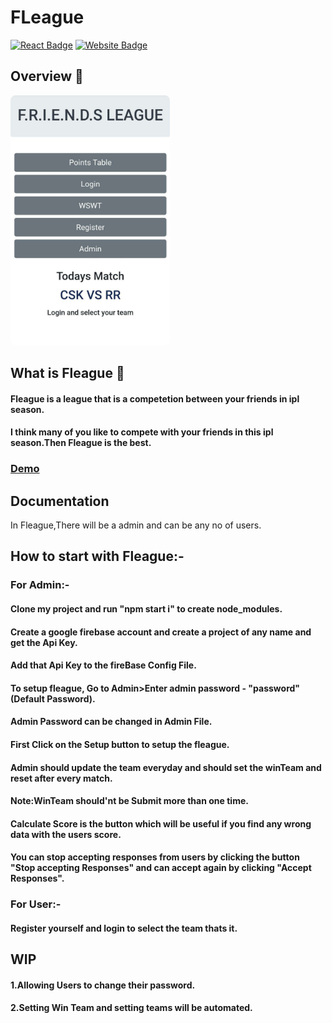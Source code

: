 # FLeague 
[![React Badge](http://img.shields.io/badge/Made%20With-React-blue?style=for-the-badge&logo=react)](https://reactjs.org/)
[![Website Badge](https://img.shields.io/badge/Visit-Now-green?style=for-the-badge&logo=vercel)](https://frndsleague.netlify.app/)

## Overview 👀
<p>
<img src="src/Overview.jpeg" height="400px"  style="border-radius:8px">
</p>

## What is Fleague 🤔

#### Fleague is a league that is a competetion between your friends in ipl season.

#### I think many of you like to compete with your friends in this ipl season.Then Fleague is the best.

### [Demo]


## Documentation

In Fleague,There will be a admin and can be any no of users.

## How to start with Fleague:-
### For Admin:-
#### Clone my project and run "npm start i" to create node_modules.
#### Create a google firebase account and create a project of any name and get the Api Key.
#### Add that Api Key to the fireBase Config File.
#### To setup fleague, Go to Admin>Enter admin password - "password"(Default Password).
#### Admin Password can be changed in Admin File.
#### First Click on the Setup button to setup the fleague.
#### Admin should update the team everyday and should set the winTeam and reset after every match.
#### Note:WinTeam should'nt be Submit more than one time.
#### Calculate Score is the button which will be useful if you find any wrong data with the users score.
#### You can stop accepting responses from users by clicking the button "Stop accepting Responses" and can accept again by clicking "Accept Responses".

### For User:-
#### Register yourself and login to select the team thats it.

## WIP

#### 1.Allowing Users to change their password.
#### 2.Setting Win Team and setting teams will be automated.

[Demo]:https://frndsleague.netlify.app
